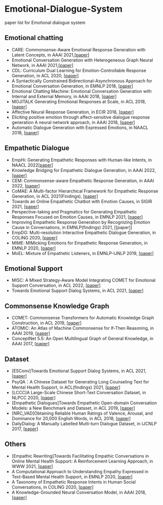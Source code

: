# Emotional-Dialogue-System
paper list for Emotional dialogue system

## Emotional chatting

- CARE: Commonsense-Aware Emotional Response Generation with Latent Concepts, in AAAI 2021,[[paper]](https://arxiv.org/abs/2012.08377)
- Emotional Conversation Generation with Heterogeneous Graph Neural Network, in AAAI 2021,[[paper]](https://arxiv.org/abs/2012.04882)
- CDL: Curriculum Dual Learning for Emotion-Controllable Response Generation, in ACL 2020, [[paper]](https://arxiv.org/abs/2005.00329)
- A Syntactically Constrained Bidirectional-Asynchronous Approach for Emotional Conversation Generation, in EMNLP 2018, [[paper]](https://www.aclweb.org/anthology/D18-1071)
- Emotional Chatting Machine: Emotional Conversation Generation with Internal and External Memory, in AAAI 2018, [[paper]](https://arxiv.org/abs/1704.01074)
- MOJITALK Generating Emotional Responses at Scale, in ACL 2018, [[paper]](https://aclweb.org/anthology/P18-1104)
- Affective Neural Response Generation, in ECIR 2018, [[paper]](https://arxiv.org/abs/1709.03968)
- Eliciting positive emotion through affect-sensitive dialogue response generation A neural network approach, in AAAI 2018, [[paper]](https://ojs.aaai.org/index.php/AAAI/article/view/11955)
- Automatic Dialogue Generation with Expressed Emotions, in NAACL 2018, [[paper]](https://aclanthology.org/N18-2008/)

## Empathetic Dialogue

- EmpHi: Generating Empathetic Responses with Human-like Intents, in NAACL 2022[[paper]](https://arxiv.org/abs/2204.12191v1)
- Knowledge Bridging for Empathetic Dialogue Generation, in AAAI 2022, [[paper]](https://arxiv.org/abs/2009.09708)
- CEM: Commonsense-aware Empathetic Response Generation, in AAAI 2022, [[paper]](https://arxiv.org/abs/2109.05739)
- CoMAE: A Multi-factor Hierarchical Framework for Empathetic Response Generation, in ACL 2021(Findings), [[paper]](https://arxiv.org/abs/2105.08316)
- Towards an Online Empathetic Chatbot with Emotion Causes, in SIGIR 2021, [[paper]](https://arxiv.org/abs/2105.11903)
- Perspective-taking and Pragmatics for Generating Empathetic Responses Focused on Emotion Causes, in EMNLP 2021, [[paper]](https://aclanthology.org/2021.emnlp-main.170/)
- Improving Empathetic Response Generation by Recognizing Emotion Cause in Conversations, in EMNLP(findings) 2021, [[paper]]
- EmpDG: Multi-resolution Interactive Empathetic Dialogue Generation, in COLING 2020, [[paper]](https://aclanthology.org/2020.coling-main.394/)
- MIME: MIMicking Emotions for Empathetic Response Generation, in EMNLP 2020, [[paper]](https://aclanthology.org/2020.emnlp-main.721/)
- MoEL: Mixture of Empathetic Listeners, in EMNLP-IJNLP 2019, [[paper]](https://aclanthology.org/D19-1012/)

## Emotional Support

- MISC: A MIxed Strategy-Aware Model Integrating COMET for Emotional Support Conversation, in ACL 2022, [[paper]](https://arxiv.org/abs/2203.13560)
- Towards Emotional Support Dialog Systems, in ACL 2021, [[paper]](https://arxiv.org/abs/2106.01144)

## Commonsense Knowledge Graph

- COMET: Commonsense Transformers for Automatic Knowledge Graph Construction, in ACL 2019, [[paper]](https://arxiv.org/abs/1906.05317)
- ATOMIC: An Atlas of Machine Commonsense for If-Then Reasoning, in AAAI 2019, [[paper]](https://arxiv.org/abs/1811.00146)
- ConceptNet 5.5: An Open Multilingual Graph of General Knowledge, in AAAI 2017, [[paper]](https://arxiv.org/abs/1612.03975)

## Dataset

- [ESConv]Towards Emotional Support Dialog Systems, in ACL 2021, [[paper]](https://arxiv.org/abs/2106.01144)
- PsyQA：A Chinese Dataset for Generating Long Counseling Text for Mental Health Support, in ACL(findings) 2021, [[paper]](https://aclanthology.org/2021.findings-acl.130/)
- [LCCC]A Large-Scale Chinese Short-Text Conversation Dataset, in NLPCC 2020, [[paper]](https://arxiv.org/abs/2008.03946)
- [Empathetic Dialogues]Towards Empathetic Open-domain Conversation Models: a New Benchmark and Dataset, in ACL 2019, [[paper]](https://arxiv.org/abs/1811.00207)
- [NRC_VAD]Obtaining Reliable Human Ratings of Valence, Arousal, and Dominance for 20,000 English Words, in ACL 2018, [[paper]](https://aclweb.org/anthology/P18-1017)
- DailyDialog: A Manually Labelled Multi-turn Dialogue Dataset, in IJCNLP 2017, [[paper]](https://www.aclweb.org/anthology/I17-1099)


## Others

- [Empathic Rewriting]Towards Facilitating Empathic Conversations in Online Mental Health Support: A Reinforcement Learning Approach, in WWW 2021, [[paper]](https://arxiv.org/abs/2101.07714)
- A Computational Approach to Understanding Empathy Expressed in Text-Based Mental Health Support, in EMNLP 2020, [[paper]](https://arxiv.org/abs/2009.08441)
- A Taxonomy of Empathetic Response Intents in Human Social Conversations, in COLING 2020, [[paper]](https://arxiv.org/abs/2012.04080)
- A Knowledge-Grounded Neural Conversation Model, in AAAI 2018, [[paper]](https://www.aaai.org/ocs/index.php/AAAI/AAAI18/paper/view/16710/16057)





